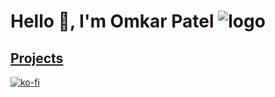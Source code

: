 # Hello 👋, I'm Omkar Patel ![logo](https://komarev.com/ghpvc/?username=incpi&label=Profile%20views&color=00bfff&style=flat)

## [Projects](https://i-incpis-projects.vercel.app/projects)

[![ko-fi](https://ko-fi.com/img/githubbutton_sm.svg)](https://ko-fi.com/D1D6R9ZWH)
